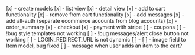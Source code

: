 [x] - create models
[x] - list view
[x] - detail view
[x] - add to cart functionality
[x] - remove from cart functionality
[x] - add messages
[x] - add all-auth (separate ecommerce accounts from blog accounts)
[x] - order_summary
[x] - checkout
[x] - payment with stripe
[ ] - coupons
[ ] - !bug style templates not working
[ ] - !bug messages/alert close button not working
[ ] - LOGIN_REDIRECT_URL is not dynamic
[ ] -
[ ] - image field to Item model, bug fixed
[ ] - message when user adds an item to the cart?
